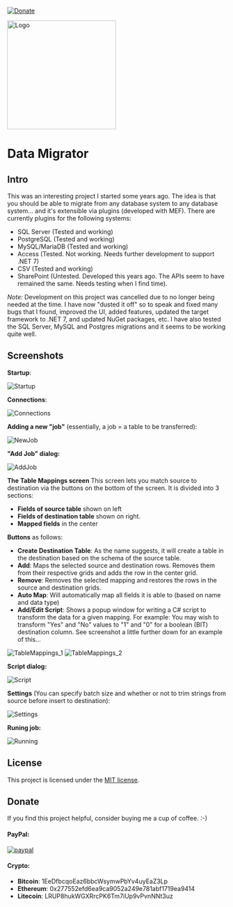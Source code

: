 [![Donate](https://img.shields.io/badge/Donate-PayPal-green.svg)](https://www.paypal.com/cgi-bin/webscr?cmd=_donations&business=gordon_matt%40live%2ecom&lc=AU&currency_code=AUD&bn=PP%2dDonationsBF%3abtn_donateCC_LG%2egif%3aNonHosted)

<img src="https://github.com/gordon-matt/DataMigrator/blob/master/_Misc/Logo.png" alt="Logo" width="250" />

# Data Migrator

## Intro

This was an interesting project I started some years ago. The idea is that you should be able to migrate from any database system to any database system... and it's extensible via plugins (developed with MEF). There are currently plugins for the following systems:

- SQL Server (Tested and working)
- PostgreSQL (Tested and working)
- MySQL/MariaDB (Tested and working)
- Access (Tested. Not working. Needs further development to support .NET 7)
- CSV (Tested and working)
- SharePoint (Untested. Developed this years ago. The APIs seem to have remained the same. Needs testing when I find time).

*Note:* Development on this project was cancelled due to no longer being needed at the time. I have now "dusted it off" so to speak and fixed many bugs that I found, improved the UI, added features, updated the target framework to .NET 7, and updated NuGet packages, etc. I have also tested the SQL Server, MySQL and Postgres migrations and it seems to be working quite well.

## Screenshots

**Startup**:

<img src="https://github.com/gordon-matt/DataMigrator/blob/master/_Misc/Screenshots/Startup.PNG" alt="Startup" />

**Connections**:

<img src="https://github.com/gordon-matt/DataMigrator/blob/master/_Misc/Screenshots/Connections.PNG" alt="Connections" />

**Adding a new "job"** (essentially, a job = a table to be transferred):

<img src="https://github.com/gordon-matt/DataMigrator/blob/master/_Misc/Screenshots/NewJob.PNG" alt="NewJob" />

**"Add Job" dialog:**

<img src="https://github.com/gordon-matt/DataMigrator/blob/master/_Misc/Screenshots/AddJob.PNG" alt="AddJob" />

**The Table Mappings screen**
This screen lets you match source to destination via the buttons on the bottom of the screen. It is divided into 3 sections:
  - **Fields of source table** shown on left
  - **Fields of destination table** shown on right.
  - **Mapped fields** in the center

**Buttons** as follows:
  - **Create Destination Table**: As the name suggests, it will create a table in the destination based on the schema of the source table. 
  - **Add**: Maps the selected source and destination rows. Removes them from their respective grids and adds the row in the center grid.
  - **Remove**: Removes the selected mapping and restores the rows in the source and destination grids.
  - **Auto Map**: Will automatically map all fields it is able to (based on name and data type)
  - **Add/Edit Script**: Shows a popup window for writing a C# script to transform the data for a given mapping. For example: You may wish to transform "Yes" and "No" values to "1" and "0" for a boolean (BIT) destination column. See screenshot a little further down for an example of this...

<img src="https://github.com/gordon-matt/DataMigrator/blob/master/_Misc/Screenshots/TableMappings_1.PNG" alt="TableMappings_1" />

<img src="https://github.com/gordon-matt/DataMigrator/blob/master/_Misc/Screenshots/TableMappings_2.PNG" alt="TableMappings_2" />

**Script dialog:**

<img src="https://github.com/gordon-matt/DataMigrator/blob/master/_Misc/Screenshots/Script.PNG" alt="Script" />

**Settings** (You can specify batch size and whether or not to trim strings from source before insert to destination):

<img src="https://github.com/gordon-matt/DataMigrator/blob/master/_Misc/Screenshots/Settings.PNG" alt="Settings" />

**Runing job:**

<img src="https://github.com/gordon-matt/DataMigrator/blob/master/_Misc/Screenshots/Running.PNG" alt="Running" />

## License

This project is licensed under the [MIT license](LICENSE.txt).

## Donate
If you find this project helpful, consider buying me a cup of coffee.  :-)

#### PayPal:

[![paypal](https://www.paypalobjects.com/en_US/i/btn/btn_donateCC_LG.gif)](https://www.paypal.com/cgi-bin/webscr?cmd=_donations&business=gordon_matt%40live%2ecom&lc=AU&currency_code=AUD&bn=PP%2dDonationsBF%3abtn_donateCC_LG%2egif%3aNonHosted)

#### Crypto:
- **Bitcoin**: 1EeDfbcqoEaz6bbcWsymwPbYv4uyEaZ3Lp
- **Ethereum**: 0x277552efd6ea9ca9052a249e781abf1719ea9414
- **Litecoin**: LRUP8hukWGXRrcPK6Tm7iUp9vPvnNNt3uz

